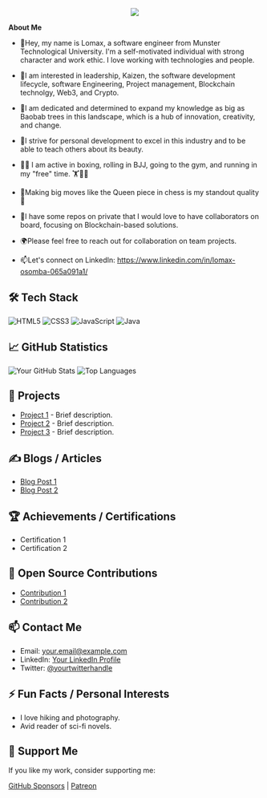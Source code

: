 <p align="center" width="100%">
    <img src="https://github.com/LomaxOS/lomaxos/assets/72916140/e27f497d-4082-433b-8e63-a4d38a87849a"> 
</p>


  **About Me**

- 👋Hey, my name is Lomax, a software engineer from Munster Technological University. I'm a self-motivated individual with strong character and work ethic. I love working with technologies and people. 
- 👀I am interested in leadership, Kaizen, the software development lifecycle, software Engineering, Project management, Blockchain technolgy, Web3, and Crypto.
- 🌱I am dedicated and determined to expand my knowledge as big as Baobab trees in this landscape, which is a hub of innovation, creativity, and change.
- 🎯I strive for personal development to excel in this industry and to be able to teach others about its beauty.
- 🥊🥋 I am active in boxing, rolling in BJJ, going to the gym, and running in my "free" time. 🏋️🏃‍♂️
- 🌟Making big moves like the Queen piece in chess is my standout quality 🌟 

- 🤝I have some repos on private that I would love to have collaborators on board, focusing on Blockchain-based solutions.
- 🌍Please feel free to reach out for collaboration on team projects. 

- 📫Let's connect on LinkedIn: https://www.linkedin.com/in/lomax-osomba-065a091a1/

## 🛠 Tech Stack
![HTML5](https://img.shields.io/badge/-HTML5-E34F26?style=flat&logo=html5&logoColor=white)
![CSS3](https://img.shields.io/badge/-CSS3-1572B6?style=flat&logo=css3&logoColor=white)
![JavaScript](https://img.shields.io/badge/-JavaScript-F7DF1E?style=flat&logo=javascript&logoColor=black)
![Java](https://img.shields.io/badge/-Java-61DAFB?style=flat&logo=react&logoColor=black)
<!-- Add more badges as needed -->

## 📈 GitHub Statistics
![Your GitHub Stats](https://github-readme-stats.vercel.app/api?username=LomaxOS&show_icons=true&theme=radical)
![Top Languages](https://github-readme-stats.vercel.app/api/top-langs/?username=LomaxOS&layout=compact&theme=radical)

## 🚀 Projects
- [Project 1](link-to-project-1) - Brief description.
- [Project 2](link-to-project-2) - Brief description.
- [Project 3](link-to-project-3) - Brief description.

## ✍️ Blogs / Articles
- [Blog Post 1](link-to-blog-post-1)
- [Blog Post 2](link-to-blog-post-2)

## 🏆 Achievements / Certifications
- Certification 1
- Certification 2

## 🌟 Open Source Contributions
- [Contribution 1](link-to-contribution-1)
- [Contribution 2](link-to-contribution-2)

## 📫 Contact Me
- Email: [your.email@example.com](mailto:your.email@example.com)
- LinkedIn: [Your LinkedIn Profile](link-to-linkedin-profile)
- Twitter: [@yourtwitterhandle](https://twitter.com/yourtwitterhandle)

## ⚡ Fun Facts / Personal Interests
- I love hiking and photography.
- Avid reader of sci-fi novels.

## 💖 Support Me
If you like my work, consider supporting me:

[GitHub Sponsors](link-to-github-sponsors) | [Patreon](link-to-patreon)
